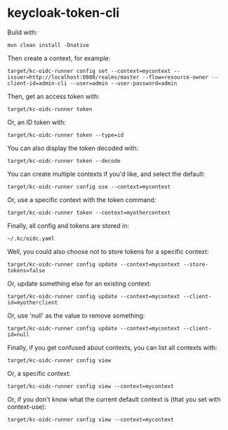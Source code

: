 # keycloak-token-cli

Build with:
```
mvn clean install -Dnative
```

Then create a context, for example:
```
target/kc-oidc-runner config set --context=mycontext --issuer=http://localhost:8080/realms/master --flow=resource-owner --client-id=admin-cli --user=admin --user-password=admin
```

Then, get an access token with:
```
target/kc-oidc-runner token
```

Or, an ID token with:
```
target/kc-oidc-runner token --type=id
```

You can also display the token decoded with:
```
target/kc-oidc-runner token --decode
```

You can create multiple contexts if you'd like, and select the default:
```
target/kc-oidc-runner config use --context=mycontext
```

Or, use a specific context with the token command:
```
target/kc-oidc-runner token --context=myothercontext
```

Finally, all config and tokens are stored in:
```
~/.kc/oidc.yaml
```

Well, you could also choose not to store tokens for a specific context:
```
target/kc-oidc-runner config update --context=mycontext --store-tokens=false
```

Or, update something else for an existing context:
```
target/kc-oidc-runner config update --context=mycontext --client-id=myotherclient
```

Or, use 'null' as the value to remove something:
```
target/kc-oidc-runner config update --context=mycontext --client-id=null
```

Finally, if you get confused about contexts, you can list all contexts with:
```
target/kc-oidc-runner config view
```

Or, a specific context:
```
target/kc-oidc-runner config view --context=mycontext
```

Or, if you don't know what the current default context is (that you set with context-use):
```
target/kc-oidc-runner config view --context=mycontext
```
